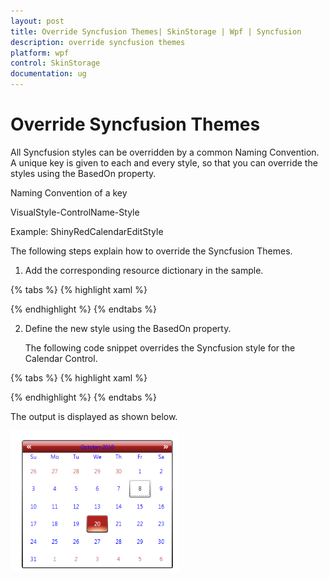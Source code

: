 ```yaml
---
layout: post
title: Override Syncfusion Themes| SkinStorage | Wpf | Syncfusion
description: override syncfusion themes
platform: wpf
control: SkinStorage
documentation: ug
---
```


# Override Syncfusion Themes

All Syncfusion styles can be overridden by a common Naming Convention. A unique key is given to each and every style, so that you can override the styles using the BasedOn property.

Naming Convention of a key

VisualStyle-ControlName-Style 

Example: ShinyRedCalendarEditStyle

The following steps explain how to override the Syncfusion Themes.

1. Add the corresponding resource dictionary in the sample.

{% tabs %}
{% highlight xaml %}

<ResourceDictionary>
<ResourceDictionary.MergedDictionaries>
<ResourceDictionary Source="/Syncfusion.Shared.WPF;Component/Controls/Calendar/themes/ShinyRedStyle.xaml"/>
</ResourceDictionary.MergedDictionaries>
</ResourceDictionary>

{% endhighlight %}
{% endtabs %}

2. Define the new style using the BasedOn property. 

   The following code snippet overrides the Syncfusion style for the Calendar Control.

{% tabs %}
{% highlight xaml %}

<Grid>
<Grid.Resources>
<Style x:Key="CalendarEditStyle" TargetType="syncfusion:CalendarEdit" BasedOn="{StaticResource ShinyRedCalendarEditStyle}" >
<Setter Property="Foreground" Value="Blue"/>
<Setter Property="HeaderForeground" Value="Blue"/>
</Style>
</Grid.Resources>
<syncfusion:CalendarEdit Name="calendar" Style="{StaticResource CalendarEditStyle}"></syncfusion:CalendarEdit>        
</Grid>

{% endhighlight %}
{% endtabs %}



The output is displayed as shown below.

![](Override-Syncfusion-Themes_images/Override-Syncfusion-Themes_img1.png)





